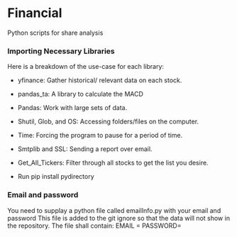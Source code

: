 # Financial
Python scripts for share analysis

### Importing Necessary Libraries
Here is a breakdown of the use-case for each library:
* yfinance: Gather historical/ relevant data on each stock.
* pandas_ta: A library to calculate the MACD
* Pandas: Work with large sets of data.
* Shutil, Glob, and OS: Accessing folders/files on the computer.
* Time: Forcing the program to pause for a period of time.
* Smtplib and SSL: Sending a report over email.
* Get_All_Tickers: Filter through all stocks to get the list you desire.

* Run 
pip install pydirectory

### Email and password
You need to supplay a python file called emailInfo.py with your email and password
This file is added to the git ignore so that the data will not show in the repository.
The file shall contain:
  EMAIL = <your email  address>
  PASSWORD= <your password>